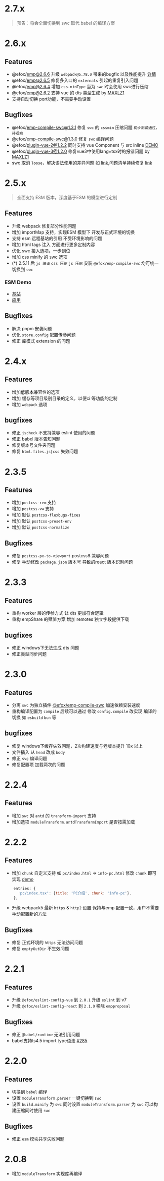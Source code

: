 # 2.7.x
> 预告：将会全面切换到 swc 取代 babel 的编译方案
# 2.6.x
## Features
+ @efox/emp@2.6.6 升级 `webpack@5.78.0` 带来的bugfix 以及性能提升 [详情](https://github.com/webpack/webpack/releases/tag/v5.78.0)
+ @efox/emp@2.6.5 修复多入口的 `externals` 引起的重复引入问题
+ @efox/emp@2.6.4 增加 `css.minType` 当为 `swc` 时会使用 swc进行压缩
+ @efox/emp@2.6.2 支持 vue 的 dts 类型生成 by [MAXLZ1](https://github.com/efoxTeam/emp/pull/334)
+ 支持自动切换 port功能，不需要手动设置

## Bugfixes
+ @efox/emp-compile-swc@1.3.1 修复 `swc` 的 `cssmin` 压缩问题 `初步测试通过，待观察`
+ @efox/emp-compile-swc@1.3.0 修复 `swc` 编译问题
+ @efox/plugin-vue-2@1.2.2 同时支持 vue Component 与 src inline [DEMO](https://github.com/efoxTeam/emp/blob/main/projects/vue-2-base/src/views/Home.vue#L15)
+ @efox/plugin-vue-3@1.2.0 修复vue3中使用lang=tsx时的报错问题 by [MAXLZ1](https://github.com/efoxTeam/emp/pull/333)
+ swc 取消 `loose`，解决语法使用的差异问题 如 [link](https://github.com/swc-project/swc/issues/6627),问题清单持续修复 [link](https://github.com/efoxTeam/emp/discussions/327)

# 2.5.x
> 全面支持 ESM 版本，深度基于ESM 的模型进行定制
## Features
+ 升级 webpack 修复部分性能问题
+ 增加 importMap 支持，实现ESM 模型下 开发与正式环境的切换
+ 支持 esm 远程基站的引用 不受环境影响的问题
+ 增加 html tags 注入 方面进行更多定制内容
+ 优化 swc 接入选项，一步到位
+ 增加 css minify 的 swc 选项
+ (*) 2.5.11 后 `js 编译` `css 压缩` `js 压缩` 安装 `@efox/emp-compile-swc` 均可统一切换到 `swc`

### ESM Demo
+ [基站](https://github.com/efoxTeam/emp/tree/next/projects/micro-host)
+ [应用](https://github.com/efoxTeam/emp/tree/next/projects/micro-app)

## Bugfixes
+ 解决 pnpm 安装问题
+ 优化 `store.config` 配置传参问题
+ 修正 库模式 extension 的问题

# 2.4.x
## Features
+ 增加低版本兼容性的选项
+ 增加 缓存等项目级别目录的定义，以便ci 等功能的定制
+ 增加 `webpack` 选项

## bugfixes
+ 修正 `jscheck` 不支持兼容 eslint 使用的问题
+ 修正 babel 版本告知问题
+ 修复版本号文件夹问题
+ 修复 `html.files.js|css` 失效问题

# 2.3.5
## Features
+ 增加 `postcss-rem` 支持
+ 增加 `postcss-vw` 支持
+ 增加 默认 `postcss-flexbugs-fixes`
+ 增加 默认 `postcss-preset-env`
+ 增加 默认 `postcss-normalize`

## Bugfixes
+ 修复 `postcss-px-to-viewport` postcss8 兼容问题
+ 修复 手动修改 `package.json` 版本号 导致的react 版本识别问题

# 2.3.3
## Features
+ 重构 worker 层的传参方式 让 dts 更加符合逻辑
+ 重构 empShare 的赋值方案 增加 remotes 独立字段提供下载
## bugfixes
+ 修正 windows下无法生成 dts 问题
+ 修正类型同步问题

# 2.3.0
## Features
+ 分离 `swc` 为独立插件 [@efox/emp-compile-swc](packages/compile-swc/README.md) 加速依赖安装速度
+ 重构编译配置为 `compile` 后续可以通过 修改 `config.compile` 改实现 编译的切换 如 `esbuild` `bun` 等
## bugfixes
+ 修复 windows下缓存失效问题，2次构建速度与老版本提升 10x 以上
+ 文件插入 从 `head` 改成 `body`
+ 修正 `svg` 编译问题
+ 修复配置项 加载两次的问题

# 2.2.4
## Features
+ 增加 `swc` 对 `antd` 的 `transform-import` 支持
+ 增加选项 `moduleTransform.antdTransformImport` 是否按需加载

# 2.2.2
## Features
+ 增加 `chunk` 自定义支持 如 `pc/index.html` => `info-pc.html` 修改 `chunk` 即可实现 [demo](projects/multi-entries-app/emp-config.js)
```js
    entries: {
      'pc/index.tsx': {title: 'PC介绍', chunk: 'info-pc'},
    },
```
+ 升级 webpack5 最新 `https` & `http2` 设置 保持与emp 配置一致，用户不需要手动配置新的方法

## Bugfixes
+ 修复 正式环境的 `https` 无法访问问题
+ 修复 `emptyOutDir` 不生效问题


# 2.2.1
## Features
+ 升级 `@efox/eslint-config-vue` 到 `2.0.1` 升级 `eslint` 到 v7
+ 升级 `@efox/eslint-config-react` 到 `2.1.0` 移除 `empproposal`
## Bugfixes
+ 修正 `@babel/runtime` 无法引用问题
+ babel支持ts4.5 import type语法 [#285](https://github.com/efoxTeam/emp/pull/285)

# 2.2.0
## Features
+ 切换到 `babel` 编译
+ 设置 `moduleTransform.parser` 一键切换到 `swc`
+ 设置 `build.minify` 为 `swc` 同时设置 `moduleTransform.parser` 为 `swc` 可以构建压缩同时使用 `swc`

## Bugfixes
+ 修正 `esm` 模块共享失败问题

# 2.0.8
+ 增加 `moduleTransform` 实现库再编译
